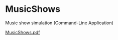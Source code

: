 # MusicShows
Music show simulation (Command-Line Application)

[MusicShows.pdf](https://github.com/user-attachments/files/17007008/MusicShows.pdf)
